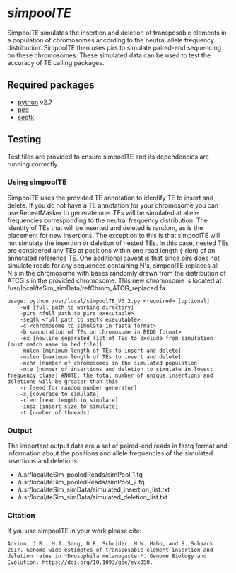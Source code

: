 *simpoolTE*
=======

SimpoolTE simulates the insertion and deletion of transposable elements in a population of chromosomes according to the neutral allele frequency distribution. SimpoolTE then uses pirs to simulate paired-end sequencing on these chromosomes. These simulated data can be used to test the accuracy of TE calling packages.

## Required packages

* [python](www.python.org) v2.7
* [pirs](https://github.com/galaxy001/pirs)
* [seqtk](https://github.com/lh3/seqtk)

## Testing 
Test files are provided to ensure simpoolTE and its dependencies are running correctly.

### Using simpoolTE
SimpoolTE uses the provided TE annotation to identify TE to insert and delete. If you do not have a TE annotation for your chromosome you can use RepeatMasker to generate one. TEs will be simulated at allele frequencies corresponding to the neutral frequency distribution. The identity of TEs that will be inserted and deleted is random, as is the placement for new insertions. The exception to this is that simpoolTE will not simulate the insertion or deletion of nested TEs. In this case, nested TEs are considered any TEs at positions within one read length (-rlen) of an annotated reference TE. One additional caveat is that since pirs does not simulate reads for any sequences containing N's, simpoolTE replaces all N's in the chromosome with bases randomly drawn from the distribution of ATCG's in the provided chromosome. This new chromosome is located at /usr/local/teSim_simData/refChrom_ATCG_replaced.fa.  

```
usage: python /usr/local/simpoolTE_V3.2.py <required> [optional] 
    -wd [full path to working directory]
    -pirs <full path to pirs executable>
    -seqtk <full path to seqtk executable>
    -c <chromosome to simulate in fasta format>
    -b <annotation of TEs on chromosome in BED6 format>
    -ex [newline separated list of TEs to exclude from simulation (must match name in bed file)]
    -mnlen [minimum length of TEs to insert and delete]
    -mxlen [maximum length of TEs to insert and delete]
    -nchr [number of chromosomes in the simulated population]
    -nte [number of insertions and deletion to simulate in lowest frequency class] #NOTE: the total number of unique insertions and deletions will be greater than this
    -r [seed for random number generator]
    -x [coverage to simulate]
    -rlen [read length to simulate]
    -insz [insert size to simulate]
    -t [number of threads]
```

### Output
The important output data are a set of paired-end reads in fastq format and information about the positions and allele frequencies of the simulated insertions and deletions:

* /usr/local/teSim_pooledReads/simPool_1.fq
* /usr/local/teSim_pooledReads/simPool_2.fq
* /usr/local/teSim_simData/simulated_insertion_list.txt
* /usr/local/teSim_simData/simulated_deletion_list.txt


### Citation
If you use simpoolTE in your work please cite:
```
Adrion, J.R., M.J. Song, D.R. Schrider, M.W. Hahn, and S. Schaack. 2017. Genome-wide estimates of transposable element insertion and deletion rates in *Drosophila melanogaster*. Genome Biology and Evolution. https://doi.org/10.1093/gbe/evx050.
```
